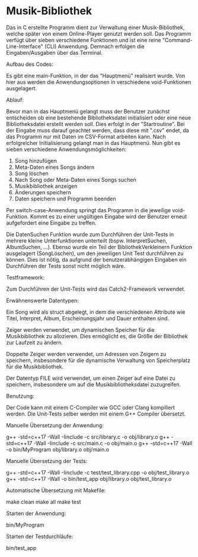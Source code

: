# Musik-Bibliothek

Das in C erstellte Programm dient zur Verwaltung einer Musik-Bibliothek, welche später von einem Online-Player genutzt werden soll. Das Programm verfügt über sieben verschiedene Funktionen und ist eine reine "Command-Line-Interface" (CLI) Anwendung. Demnach erfolgen die Eingaben/Ausgaben über das Terminal.

Aufbau des Codes:

Es gibt eine main-Funktion, in der das "Hauptmenü" realisiert wurde. Von hier aus werden die Anwendungsoptionen in verschiedene void-Funktionen ausgelagert.

Ablauf:

Bevor man in das Hauptmenü gelangt muss der Benutzer zunächst entscheiden ob eine bestehende Bibliotheksdatei initialisiert oder eine neue Bibliotheksdatei erstellt werden soll. Dies erfolgt in der "Startroutine". Bei der Eingabe muss darauf geachtet werden, dass diese mit ".csv" endet, da das Programm nur mit Daten im CSV-Format arbeiten kann.
Nach erfolgreicher Initialisierung gelangt man in das Hauptmenü. Nun gibt es sieben verschiedene Anwendungsmöglichkeiten:

1. Song hinzufügen
2. Meta-Daten eines Songs ändern
3. Song löschen
4. Nach Song oder Meta-Daten eines Songs suchen
5. Musikbibliothek anzeigen
6. Änderungen speichern
7. Daten speichern und Programm beenden

Per switch-case-Anwendung springt das Programm in die jeweilige void-Funktion. Kommt es zu einer ungültigen Eingabe wird der Benutzer erneut aufgefordert eine Eingabe zu treffen.

Die DatenSuchen Funktion wurde zum Durchführen der Unit-Tests in mehrere kleine Unterfunktionen unterteilt (bspw. InterpretSuchen, AlbumSuchen, ...). Ebenso wurde ein Teil der BibliothekVerkleinern Funktion ausgelagert (SongLöschen), um den jeweiligen Unit Test durchführen zu können. Dies ist nötig, da aufgrund der benutzerabhängigen Eingaben ein Durchführen der Tests sonst nicht möglich wäre.

Testframework:

Zum Durchführen der Unit-Tests wird das Catch2-Framework verwendet.

Erwähnenswerte Datentypen:

Ein Song wird als struct abgelegt, in dem die verschiedenen Attribute wie Titel, Interpret, Album, Erscheinungsjahr und Dauer enthalten sind.

Zeiger werden verwendet, um dynamischen Speicher für die Musikbibliothek zu allozieren. Dies ermöglicht es, die Größe der Bibliothek zur Laufzeit zu ändern.

Doppelte Zeiger werden verwendet, um Adressen von Zeigern zu speichern, insbesondere für die dynamische Verwaltung von Speicherplatz für die Musikbibliothek.

Der Datentyp FILE wird verwendet, um einen Zeiger auf eine Datei zu speichern, insbesondere um auf die Musikbibliotheksdatei zuzugreifen.

Benutzung:

Der Code kann mit einem C-Compiler wie GCC oder Clang kompiliert werden. Die Unit-Tests selber werden mit einem G++ Compiler übersetzt.

Manuelle Übersetzung der Anwendung:

g++ -std=c++17 -Wall -Iinclude -c src/library.c -o obj/library.o
g++ -std=c++17 -Wall -Iinclude -c src/main.c -o obj/main.o
g++ -std=c++17 -Wall -o bin/MyProgram obj/library.o obj/main.o

Manuelle Übersetzung der Tests:

g++ -std=c++17 -Wall -Iinclude -c test/test_library.cpp -o obj/test_library.o
g++ -std=c++17 -Wall -o bin/test_app obj/library.o obj/test_library.o

Automatische Übersetzung mit Makefile:

make clean
make all
make test

Starten der Anwendung:

bin/MyProgram

Starten der Testdurchläufe:

bin/test_app
